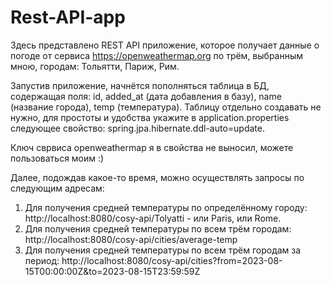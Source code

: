 # Rest-API-app
Здесь представлено REST API приложение, которое получает данные о погоде от сервиса https://openweathermap.org по трём, выбранным мною, городам: Тольятти, Париж, Рим.

Запустив приложение, начнётся пополняться таблица в БД, содержащая поля: id, added_at (дата добавления в базу), name (название города), temp (температура).
Таблицу отдельно создавать не нужно, для простоты и удобства укажите в application.properties следующее свойство: spring.jpa.hibernate.ddl-auto=update.

Ключ сврвиса openweathermap я в свойства не выносил, можете пользоваться моим :)

Далее, подождав какое-то время, можно осуществлять запросы по следующим адресам:
  1. Для получения средней температуры по определённому городу: http://localhost:8080/cosy-api/Tolyatti - или Paris, или Rome.
  2. Для получения средней температуры по всем трём городам: http://localhost:8080/cosy-api/cities/average-temp
  3. Для получения средней температуры по всем трём городам за период: http://localhost:8080/cosy-api/cities?from=2023-08-15T00:00:00Z&to=2023-08-15T23:59:59Z
